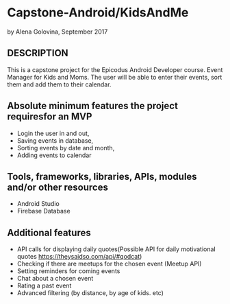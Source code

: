 # Capstone-Android/KidsAndMe
by Alena Golovina, September 2017

## DESCRIPTION
This is a capstone project for the Epicodus Android Developer course.
Event Manager for Kids and Moms.
The user will be able to enter their events, sort them and add them to their calendar.

## Absolute minimum features the project requiresfor an MVP
- Login the user in and out,
- Saving events in database,
- Sorting events by date and month,
- Adding events to calendar

## Tools, frameworks, libraries, APIs, modules and/or other resources
- Android Studio
- Firebase Database

## Additional features
- API calls for displaying daily quotes(Possible API for daily motivational quotes https://theysaidso.com/api/#qodcat)
- Checking if there are meetups for the chosen event (Meetup API)
- Setting reminders for coming events
- Chat about a chosen event
- Rating a past event
- Advanced filtering (by distance, by age of kids. etc)

